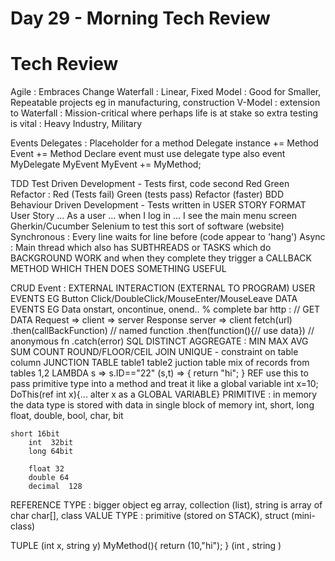 # Day 29 - Morning Tech Review

# Tech Review

Agile : Embraces Change
Waterfall : Linear, Fixed Model : Good for Smaller, Repeatable projects eg in manufacturing, construction
V-Model : extension to Waterfall : Mission-critical where perhaps life is at stake so extra testing is vital : Heavy Industry, Military

Events
Delegates : Placeholder for a method
Delegate instance += Method
Event += Method
Declare event must use delegate type also event MyDelegate MyEvent
MyEvent += MyMethod;

TDD Test Driven Development - Tests first, code second
Red Green Refactor : Red (Tests fail) Green (tests pass) Refactor (faster)
BDD Behaviour Driven Development - Tests written in USER STORY FORMAT
User Story ... As a user ... when I log in ... I see the main menu screen
Gherkin/Cucumber
Selenium to test this sort of software (website)
Synchronous : Every line waits for line before (code appear to 'hang')
Async : Main thread which also has SUBTHREADS or TASKS which do BACKGROUND WORK and when they complete they trigger a CALLBACK METHOD WHICH THEN DOES SOMETHING USEFUL

CRUD
Event : EXTERNAL INTERACTION (EXTERNAL TO PROGRAM)
USER EVENTS EG Button Click/DoubleClick/MouseEnter/MouseLeave
DATA EVENTS EG Data onstart, oncontinue, onend..
% complete bar
http : // GET DATA
Request => client => server
Response server => client
fetch(url)
.then(callBackFunction) // named function
.then(function(){// use data}) // anonymous fn
.catch(error)
SQL
DISTINCT
AGGREGATE : MIN MAX AVG SUM COUNT
ROUND/FLOOR/CEIL
JOIN
UNIQUE - constraint on table column
JUNCTION TABLE
table1 table2 juction table mix of records from tables 1,2
LAMBDA s => s.ID=="22"
(s,t) => { return "hi"; }
REF use this to pass primitive type into a method and treat it like
a global variable
int x=10;
DoThis(ref int x){... alter x as a GLOBAL VARIABLE}
PRIMITIVE : in memory the data type is stored with data in single block
of memory
int, short, long float, double, bool, char, bit

    short 16bit
    	int  32bit
    	long 64bit
    
    	float 32
    	double 64
    	decimal  128

REFERENCE TYPE : bigger object eg array, collection (list),
string is array of char char[], class
VALUE TYPE : primitive (stored on STACK), struct (mini-class)

TUPLE (int x, string y) MyMethod(){ return (10,"hi"); }
(int , string )
